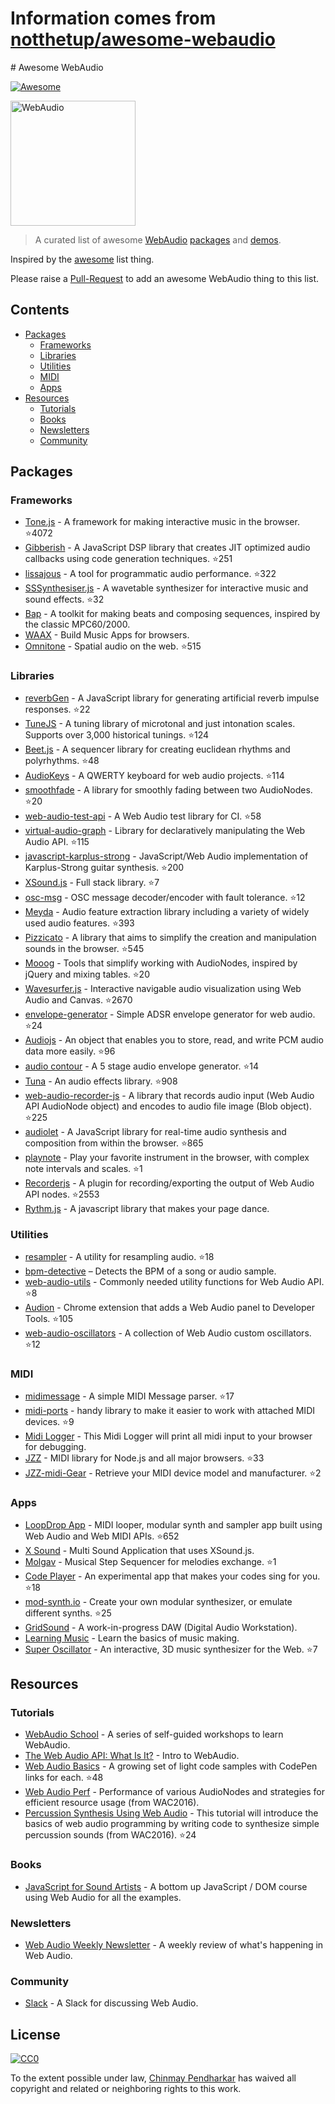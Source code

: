 # Information comes from [notthetup/awesome-webaudio](https://github.com/notthetup/awesome-webaudio)
﻿# Awesome WebAudio

[![Awesome](https://cdn.rawgit.com/sindresorhus/awesome/d7305f38d29fed78fa85652e3a63e154dd8e8829/media/badge.svg)](https://github.com/sindresorhus/awesome)

<img src="https://raw.githubusercontent.com/voodootikigod/logo.js/master/webaudio/webaudio-js.png" width="200px" alt="WebAudio">

> A curated list of awesome [WebAudio](https://developer.mozilla.org/en-US/docs/Web/API/Web_Audio_API) [packages](#packages) and [demos](#demos).

Inspired by the [awesome](https://github.com/sindresorhus/awesome) list thing.

Please raise a [Pull-Request](https://github.com/notthetup/awesome-webaudio/pulls) to add an awesome WebAudio thing to this list.

## Contents
- [Packages](#packages)
  - [Frameworks](#frameworks)
  - [Libraries](#libraries)
  - [Utilities](#utilities)
  - [MIDI](#midi)
  - [Apps](#apps)
- [Resources](#resources)
  - [Tutorials](#tutorials)
  - [Books](#books)
  - [Newsletters](#newsletters)
  - [Community](#community)

## Packages

### Frameworks
- [Tone.js](https://github.com/Tonejs/Tone.js) - A framework for making interactive music in the browser. :star:4072
- [Gibberish](https://github.com/gibber-cc/gibberish) - A JavaScript DSP library that creates JIT optimized audio callbacks using code generation techniques. :star:251
- [lissajous](https://github.com/kylestetz/lissajous) -  A tool for programmatic audio performance. :star:322
- [SSSynthesiser.js](https://github.com/surikov/SSSynthesiser.js) -  A wavetable synthesizer for interactive music and sound effects. :star:32
- [Bap](http://bapjs.org/) - A toolkit for making beats and composing sequences, inspired by the classic MPC60/2000.
- [WAAX](https://github.com/hoch/WAAX/) - Build Music Apps for browsers.
- [Omnitone](https://github.com/GoogleChrome/omnitone) - Spatial audio on the web. :star:515

### Libraries
- [reverbGen](https://github.com/adelespinasse/reverbGen) - A JavaScript library for generating artificial reverb impulse responses. :star:22
- [TuneJS](https://github.com/abbernie/tune) - A tuning library of microtonal and just intonation scales. Supports over 3,000 historical tunings. :star:124
- [Beet.js](https://github.com/zya/beet.js) - A sequencer library for creating euclidean rhythms and polyrhythms. :star:48
- [AudioKeys](https://github.com/kylestetz/AudioKeys) - A QWERTY keyboard for web audio projects. :star:114
- [smoothfade](https://github.com/notthetup/smoothfade) - A library for smoothly fading between two AudioNodes. :star:20
- [web-audio-test-api](https://github.com/mohayonao/web-audio-test-api) - A Web Audio test library for CI. :star:58
- [virtual-audio-graph](https://github.com/benji6/virtual-audio-graph) - Library for declaratively manipulating the Web Audio API. :star:115
- [javascript-karplus-strong](https://github.com/mrahtz/javascript-karplus-strong) - JavaScript/Web Audio implementation of Karplus-Strong guitar synthesis. :star:200
- [XSound.js](https://github.com/Korilakkuma/XSound) - Full stack library. :star:7
- [osc-msg](https://github.com/mohayonao/osc-msg) - OSC message decoder/encoder with fault tolerance. :star:12
- [Meyda](https://github.com/meyda/meyda) - Audio feature extraction library including a variety of widely used audio features. :star:393
- [Pizzicato](https://github.com/alemangui/pizzicato) - A library that aims to simplify the creation and manipulation sounds in the browser. :star:545
- [Mooog](https://github.com/mattlima/mooog) - Tools that simplify working with AudioNodes, inspired by jQuery and mixing tables. :star:20
- [Wavesurfer.js](https://github.com/katspaugh/wavesurfer.js) - Interactive navigable audio visualization using Web Audio and Canvas. :star:2670
- [envelope-generator](https://github.com/itsjoesullivan/envelope-generator) - Simple ADSR envelope generator for web audio. :star:24
- [Audiojs](https://github.com/audiojs/audio) - An object that enables you to store, read, and write PCM audio data more easily. :star:96
- [audio contour](https://github.com/danigb/audio-contour) - A 5 stage audio envelope generator. :star:14
- [Tuna](https://github.com/Theodeus/tuna) - An audio effects library. :star:908
- [web-audio-recorder-js](https://github.com/higuma/web-audio-recorder-js) - A library that records audio input (Web Audio API AudioNode object) and encodes to audio file image (Blob object). :star:225
- [audiolet](https://github.com/oampo/Audiolet) - A JavaScript library for real-time audio synthesis and composition from within the browser. :star:865
- [playnote](https://github.com/createbits/playnote) - Play your favorite instrument in the browser, with complex note intervals and scales. :star:1
- [Recorderjs](https://github.com/mattdiamond/Recorderjs) - A plugin for recording/exporting the output of Web Audio API nodes. :star:2553
- [Rythm.js](https://okazari.github.io/Rythm.js/) - A javascript library that makes your page dance.

### Utilities
- [resampler](https://github.com/notthetup/resampler) - A utility for resampling audio. :star:18
- [bpm-detective](https://github.com/tornqvist/bpm-detective) – Detects the BPM of a song or audio sample.
- [web-audio-utils](https://github.com/mohayonao/web-audio-utils) - Commonly needed utility functions for Web Audio API. :star:8
- [Audion](https://github.com/google/audion) - Chrome extension that adds a Web Audio panel to Developer Tools. :star:105
- [web-audio-oscillators](https://github.com/lukehorvat/web-audio-oscillators) - A collection of Web Audio custom oscillators. :star:12

### MIDI
- [midimessage](https://github.com/notthetup/midimessage) - A simple MIDI Message parser. :star:17
- [midi-ports](https://github.com/AndrejHronco/midi-ports) -  handy library to make it easier to work with attached MIDI devices. :star:9
- [Midi Logger](http://outputchannel.com/midi-logger/) - This Midi Logger will print all midi input to your browser for debugging.
- [JZZ](https://github.com/jazz-soft/JZZ) - MIDI library for Node.js and all major browsers. :star:33
- [JZZ-midi-Gear](https://github.com/jazz-soft/JZZ-midi-Gear) - Retrieve your MIDI device model and manufacturer. :star:2

### Apps
- [LoopDrop App](https://github.com/mmckegg/loop-drop-app) - MIDI looper, modular synth and sampler app built using Web Audio and Web MIDI APIs. :star:652
- [X Sound](https://korilakkuma.github.io/X-Sound/) - Multi Sound Application that uses XSound.js.
- [Molgav](https://github.com/surikov/molgav) - Musical Step Sequencer for melodies exchange. :star:1
- [Code Player](https://github.com/jcppman/code-player) - An experimental app that makes your codes sing for you. :star:18
- [mod-synth.io](https://github.com/andrevenancio/mod-synth.io) - Create your own modular synthesizer, or emulate different synths. :star:25
- [GridSound](https://gridsound.github.io) - A work-in-progress DAW (Digital Audio Workstation).
- [Learning Music](https://learningmusic.ableton.com/) - Learn the basics of music making.
- [Super Oscillator](https://github.com/lukehorvat/super-oscillator) - An interactive, 3D music synthesizer for the Web. :star:7

## Resources

### Tutorials
- [WebAudio School](https://github.com/mmckegg/web-audio-school	) - A series of self-guided workshops to learn WebAudio.
- [The Web Audio API: What Is It?](https://code.tutsplus.com/tutorials/the-web-audio-api-what-is-it--cms-23735) - Intro to WebAudio.
- [Web Audio Basics](https://github.com/kylestetz/Web-Audio-Basics) - A growing set of light code samples with CodePen links for each. :star:48
- [Web Audio Perf](https://padenot.github.io/web-audio-perf/) - Performance of various AudioNodes and strategies for efficient resource usage (from WAC2016).
- [Percussion Synthesis Using Web Audio](https://github.com/irritant/WAC-2016-Tutorial) - This tutorial will introduce the basics of web audio programming by writing code to synthesize simple percussion sounds (from WAC2016). :star:24

### Books
- [JavaScript for Sound Artists](https://www.crcpress.com/JavaScript-for-Sound-Artists-Learn-to-Code-with-the-Web-Audio-API/Turner-Leonard/p/book/9781138961531) - A bottom up JavaScript / DOM course using Web Audio for all the examples.
### Newsletters
- [Web Audio Weekly Newsletter](http://www.webaudioweekly.com) - A weekly review of what's happening in Web Audio.

### Community
- [Slack](https://web-audio-slackin.herokuapp.com/) - A Slack for discussing Web Audio.

## License

[![CC0](http://mirrors.creativecommons.org/presskit/buttons/88x31/svg/cc-zero.svg)](https://creativecommons.org/publicdomain/zero/1.0/)

To the extent possible under law, [Chinmay Pendharkar](https://chinmay.audio/) has waived all copyright and related or neighboring rights to this work.

